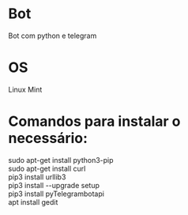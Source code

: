 # Bot
Bot com python e telegram

# OS
Linux Mint

# Comandos para instalar o necessário:
sudo apt-get install python3-pip <br>
sudo apt-get install curl <br>
pip3 install urllib3 <br>
pip3 install --upgrade setup <br>
pip3 install pyTelegrambotapi <br>
apt install gedit
